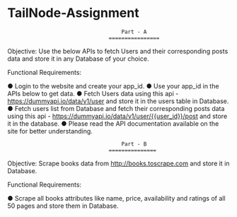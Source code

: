 # TailNode-Assignment

                                        Part - A
                                    ================
                                    
Objective: Use the below APIs to fetch Users and their corresponding posts data and store it in any Database of your choice.

Functional Requirements:

● Login to the website and create your app_id.
● Use your app_id in the APIs below to get data.
● Fetch Users data using this api - https://dummyapi.io/data/v1/user and store it in the users table in Database.
● Fetch users list from Database and fetch their corresponding posts data using this api - https://dummyapi.io/data/v1/user/{{user_id}}/post and store it in the database.
● Please read the API documentation available on the site for better understanding.

                                        Part - B
                                    ===============

Objective: Scrape books data from http://books.toscrape.com and store it in Database.

Functional Requirements:

● Scrape all books attributes like name, price, availability and ratings of all 50 pages and store them in Database.
